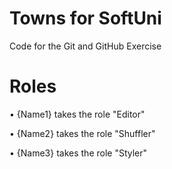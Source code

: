 # Towns for SoftUni
Code for the Git and GitHub Exercise
# Roles
• {Name1} takes the role "Editor"

• {Name2} takes the role "Shuffler"

• {Name3} takes the role "Styler"
